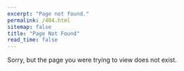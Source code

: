 ```yaml
---
excerpt: "Page not found."
permalink: /404.html
sitemap: false
title: "Page Not Found"
read_time: false
---
```


Sorry, but the page you were trying to view does not exist.
